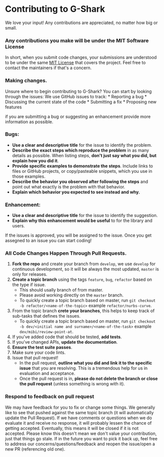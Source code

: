 # Contributing to G-Shark
We love your input! Any contributions are appreciated, no matter how big or small.

### Any contributions you make will be under the MIT Software License
In short, when you submit code changes, your submissions are understood to be under the same [MIT License](http://choosealicense.com/licenses/mit/) that covers the project. Feel free to contact the maintainers if that's a concern.

### Making changes.
Unsure where to begin contributing to G-Shark? You can start by looking through the issues:
We use GitHub issues to track:
	* Reporting a bug
 	* Discussing the current state of the code
	* Submitting a fix
	* Proposing new features

if you are submitting a bug or suggesting an enhancement provide more information as possible.
### Bugs: 
* **Use a clear and descriptive title** for the issue to identify the problem.
* **Describe the exact steps which reproduce the problem** in as many details as possible.
	When listing steps, **don't just say what you did, but explain how you did it**.
* **Provide specific examples to demonstrate the steps**. Include links to files or GitHub projects, or copy/pasteable snippets, which you use in those examples.
* **Describe the behavior you observed after following the steps** and point out what exactly is the problem with that behavior.
* **Explain which behavior you expected to see instead and why.**

### Enhancement:
* **Use a clear and descriptive title** for the issue to identify the suggestion.
* **Explain why this enhancement would be useful** to for the library and users.
	
If the issues is approved, you will be assigned to the issue.
Once you get assegned to an issue you can start coding!

### All Code Changes Happen Through Pull Requests.
1. **Fork the repo** and create your branch from `develop`, we use `develop` for continuous development, so it will be always the most updated, `master` is only for releases.
2. **Create a topic branch** using the tags `feature`, `bug`, `refactor` based on the type if issue.
	* This should usally branch of from master.
	* Please avoid working directly on the `master` branch.
	* To quickly create a topic branch based on master, run `git checkout -b refactor/<name-of-the-topic>` example `refactor/nurbs-curve`.
3. From the topic branch **crete your branches**, this helps to keep track of sub-tasks that defines the issues.
	* To quickly create a topic branch based on master, run `git checkout -b dev/<initial name and surname>/<name-of-the-task>` example `dev/mibi/review-point-at`.
4. If you've added code that should be tested, **add tests**.
5. If you've changed APIs, **update the documentation**.
6. **Ensure the test suite passes**.
7. Make sure your code lints.
8. Issue that pull request!
	* In the pull request, **outline what you did and link it to the specific issue** that you are resolving. This is a tremendous help for us in evaluation and acceptance.
	* Once the pull request is in, **please do not delete the branch or close the pull request** (unless something is wrong with it).

### Respond to feedback on pull request

We may have feedback for you to fix or change some things. We generally like to see that pushed against the same topic branch (it will automatically update the Pull Request).
If we have comments or questions when we do evaluate it and receive no response, it will probably lessen the chance of getting accepted. Eventually, this means it will be closed if it is not accepted. Please know this doesn't mean we don't value your contribution, just that things go stale. If in the future you want to pick it back up, feel free to address our concerns/questions/feedback and reopen the issue/open a new PR (referencing old one).
